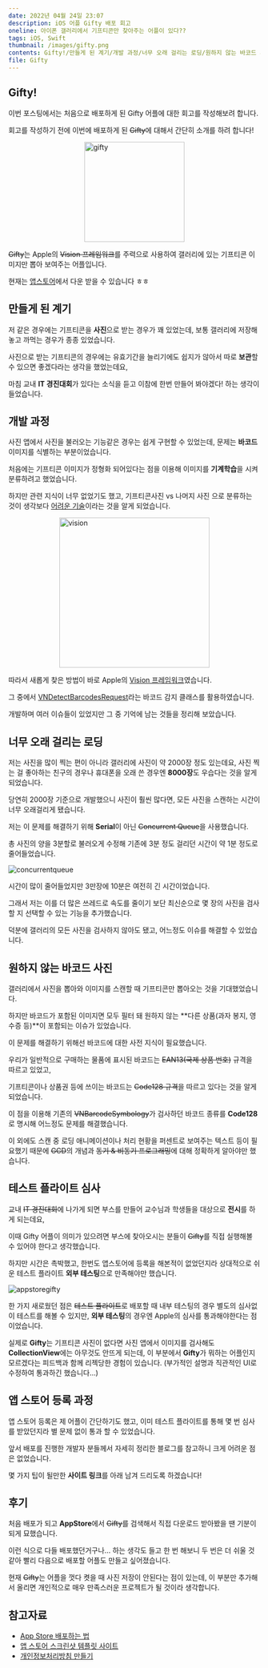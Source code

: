 ```yaml
---
date: 2022년 04월 24일 23:07
description: iOS 어플 Gifty 배포 회고
oneline: 아이폰 갤러리에서 기프티콘만 찾아주는 어플이 있다??
tags: iOS, Swift
thumbnail: /images/gifty.png
contents: Gifty!/만들게 된 계기/개발 과정/너무 오래 걸리는 로딩/원하지 않는 바코드 사진/테스트 플라이트 심사/앱 스토어 등록 과정/후기
file: Gifty
---
```


## Gifty!

이번 포스팅에서는 처음으로 배포하게 된 Gifty 어플에 대한 회고를 작성해보려 합니다.

회고를 작성하기 전에 이번에 배포하게 된 ~~Gifty~~에 대해서 간단히 소개를 하려 합니다!

<img alt="gifty" src="/images/gifty.png" style="display: block; margin: auto; width: 200px;"/>

~~Gifty~~는 Apple의 ~~Vision 프레임워크~~를 주력으로 사용하여 갤러리에 있는 기프티콘 이미지만 뽑아 보여주는 어플입니다.

현재는 [앱스토어](https://apps.apple.com/kr/app/gifty/id1592949834)에서 다운 받을 수 있습니다 ㅎㅎ

## 만들게 된 계기

저 같은 경우에는 기프티콘을 **사진**으로 받는 경우가 꽤 있었는데, 보통 갤러리에 저장해놓고 까먹는 경우가 종종 있었습니다.

사진으로 받는 기프티콘의 경우에는 유효기간을 늘리기에도 쉽지가 않아서 따로 **보관**할 수 있으면 좋겠다라는 생각을 했었는데요,

마침 교내 **IT 경진대회**가 있다는 소식을 듣고 이참에 한번 만들어 봐야겠다! 하는 생각이 들었습니다.

## 개발 과정

사진 앱에서 사진을 불러오는 기능같은 경우는 쉽게 구현할 수 있었는데, 문제는 **바코드** 이미지를 식별하는 부분이었습니다.

처음에는 기프티콘 이미지가 정형화 되어있다는 점을 이용해 이미지를 **기계학습**을 시켜 분류하려고 했었습니다.

하지만 관련 지식이 너무 없었기도 했고, 기프티콘사진 vs 나머지 사진 으로 분류하는 것이 생각보다 [어려운 기술](https://en.wikipedia.org/wiki/One-class_classification)이라는 것을 알게 되었습니다.

<img alt="vision" src="/images/vision.png" style="display: block; margin: auto; width: 300px;"/>

따라서 새롭게 찾은 방법이 바로 Apple의 [Vision 프레임워크](https://developer.apple.com/kr/machine-learning/api/)였습니다.

그 중에서 [VNDetectBarcodesRequest](https://developer.apple.com/documentation/vision/vndetectbarcodesrequest)라는 바코드 감지 클래스를 활용하였습니다.

개발하며 여러 이슈들이 있었지만 그 중 기억에 남는 것들을 정리해 보았습니다.

## 너무 오래 걸리는 로딩

저는 사진을 많이 찍는 편이 아니라 갤러리에 사진이 약 2000장 정도 있는데요, 사진 찍는 걸 좋아하는 친구의 경우나 휴대폰을 오래 쓴 경우엔 **8000장**도 우습다는 것을 알게 되었습니다.

당연히 2000장 기준으로 개발했으니 사진이 훨씬 많다면, 모든 사진을 스캔하는 시간이 너무 오래걸리게 됐습니다.

저는 이 문제를 해결하기 위해 **Serial**이 아닌 ~~Concurrent Queue~~을 사용했습니다.

총 사진의 양을 3분할로 불러오게 수정해 기존에 3분 정도 걸리던 시간이 약 1분 정도로 줄어들었습니다.

<img alt="concurrentqueue" src="/images/concurrentqueue.png"/>

시간이 많이 줄어들었지만 3만장에 10분은 여전히 긴 시간이었습니다.

그래서 저는 이를 더 많은 쓰레드로 속도를 줄이기 보단 최신순으로 몇 장의 사진을 검사할 지 선택할 수 있는 기능을 추가했습니다.

덕분에 갤러리의 모든 사진을 검사하지 않아도 됐고, 어느정도 이슈를 해결할 수 있었습니다.

## 원하지 않는 바코드 사진

갤러리에서 사진을 뽑아와 이미지를 스캔할 때 기프티콘만 뽑아오는 것을 기대했었습니다.

하지만 바코드가 포함된 이미지면 모두 필터 돼 원하지 않는 **다른 상품(과자 봉지, 영수증 등)**이 포함되는 이슈가 있었습니다.

이 문제를 해결하기 위해선 바코드에 대한 사전 지식이 필요했습니다.

우리가 일반적으로 구매하는 물품에 표시된 바코드는 ~~EAN13(국제 상품 번호)~~ 규격을 따르고 있었고,

기프티콘이나 상품권 등에 쓰이는 바코드는 ~~Code128 규격~~을 따르고 있다는 것을 알게 되었습니다.

이 점을 이용해 기존의 ~~VNBarcodeSymbology~~가 검사하던 바코드 종류를 **Code128**로 명시해 어느정도 문제를 해결했습니다.

이 외에도 스캔 중 로딩 애니메이션이나 처리 현황을 퍼센트로 보여주는 텍스트 등이 필요했기 때문에 ~~GCD~~의 개념과 ~~동기 & 비동기 프로그래밍~~에 대해 정확하게 알아야만 했습니다.

## 테스트 플라이트 심사

교내 ~~IT 경진대회~~에 나가게 되면 부스를 만들어 교수님과 학생들을 대상으로 **전시**를 하게 되는데요,

이때 Gifty 어플이 의미가 있으려면 부스에 찾아오시는 분들이 ~~Gifty~~를 직접 실행해볼 수 있어야 한다고 생각했습니다.

하지만 시간은 촉박했고, 한번도 앱스토어에 등록을 해본적이 없었던지라 상대적으로 쉬운 테스트 플라이트 **외부 테스팅**으로 만족해야만 했습니다.

<img alt="appstoregifty" src="/images/appstoregifty.png"/>
 
한 가지 새로웠던 점은 ~~테스트 플라이트~~로 배포할 때 내부 테스팅의 경우 별도의 심사없이 테스트를 해볼 수 있지만, **외부 테스팅**의 경우엔 Apple의 심사를 통과해야한다는 점이었습니다.

실제로 **Gifty**는 기프티콘 사진이 없다면 사진 앱에서 이미지를 검사해도 **CollectionView**에는 아무것도 안뜨게 되는데, 이 부분에서 **Gifty**가 뭐하는 어플인지 모르겠다는 피드백과 함께 리젝당한 경험이 있습니다. (부가적인 설명과 직관적인 UI로 수정하여 통과하긴 했습니다...)

## 앱 스토어 등록 과정

앱 스토어 등록은 제 어플이 간단하기도 했고, 이미 테스트 플라이트를 통해 몇 번 심사를 받았던지라 별 문제 없이 통과 할 수 있었습니다.

앞서 배포를 진행한 개발자 분들께서 자세히 정리한 블로그를 참고하니 크게 어려운 점은 없었습니다.

몇 가지 팁이 될만한 **사이트 링크**를 아래 남겨 드리도록 하겠습니다! 

## 후기

처음 배포가 되고 **AppStore**에서 ~~Gifty~~를 검색해서 직접 다운로드 받아봤을 땐 기분이 되게 묘했습니다.

이런 식으로 다들 배포했던거구나... 하는 생각도 들고 한 번 해보니 두 번은 더 쉬울 것 같아 빨리 다음으로 배포할 어플도 만들고 싶어졌습니다.

현재 ~~Gifty~~는 어플을 껏다 켯을 때 사진 저장이 안된다는 점이 있는데, 이 부분만 추가해서 올리면 개인적으로 매우 만족스러운 프로젝트가 될 것이라 생각합니다.

## 참고자료
<ul>
<li>
    <a href="https://velog.io/@minji0801/%EC%95%B1%EC%8A%A4%ED%86%A0%EC%96%B4%EC%97%90-%EC%95%B1-%EB%93%B1%EB%A1%9D%ED%95%98%EB%8A%94-%EB%B0%A9%EB%B2%95%EC%9D%84-%EB%AA%A8%EB%A5%B4%EA%B2%A0%EB%8B%A4">App Store 배포하는 법</a>
</li>
<li>
    <a href="https://app-mockup.com/">앱 스토어 스크린샷 템플릿 사이트</a>
</li>
<li>
    <a href="https://blog.naver.com/PostView.nhn?isHttpsRedirect=true&blogId=taerg89&logNo=221597544190">개인정보처리방침 만들기</a>
</li>
</ul>
